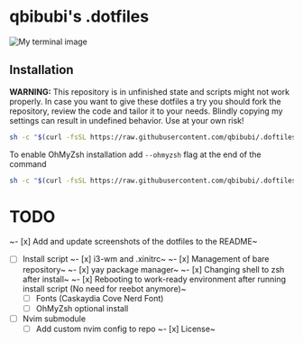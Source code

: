 # qbibubi's .dotfiles

![My terminal image](https://i.imgur.com/lnIUIQv.png)

## Installation

**WARNING:** This repository is in unfinished state and scripts might not work properly. In case you want to give these dotfiles a try you should fork the repository, review the code and tailor it to your needs. Blindly copying my settings can result in undefined behavior. Use at your own risk!

```bash
sh -c "$(curl -fsSL https://raw.githubusercontent.com/qbibubi/.doftiles/main/install.sh)"
```

To enable OhMyZsh installation add `--ohmyzsh` flag at the end of the command
```bash
sh -c "$(curl -fsSL https://raw.githubusercontent.com/qbibubi/.doftiles/main/install.sh)" --ohmyzsh
```

# TODO

~- [x] Add and update screenshots of the dotfiles to the README~
- [ ] Install script 
    ~- [x] i3-wm and .xinitrc~
    ~- [x] Management of bare repository~
    ~- [x] yay package manager~
    ~- [x] Changing shell to zsh after install~
    ~- [x] Rebooting to work-ready environment after running install script (No need for reebot anymore)~
    - [ ] Fonts (Caskaydia Cove Nerd Font)
    - [ ] OhMyZsh optional install
- [ ] Nvim submodule
    - [ ] Add custom nvim config to repo
~- [x] License~
